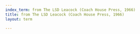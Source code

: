 ```yaml
---
index_term: from The LSD Leacock (Coach House Press, 1966)
title: from The LSD Leacock (Coach House Press, 1966)
layout: term

---
```

